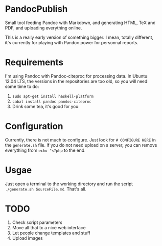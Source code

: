PandocPublish
=============

Small tool feeding Pandoc with Markdown, and generating HTML, TeX and PDF, and
uploading everything online.

This is a really early version of something bigger. I mean, totally different,
it's currently for playing with Pandoc power for personnal reports.

Requirements
============

I'm using Pandoc with Pandoc-citeproc for processing data. In Ubuntu 12.04 LTS,
the versions in the repositories are too old, so you will need some time to do:

1. `sudo apt-get install haskell-platform`
2. `cabal install pandoc pandoc-citeproc`
3. Drink some tea, it's good for you

Configuration
=============

Currently, there is not much to configure. Just look for `# CONFIGURE HERE` in
the `generate.sh` file. If you do not need upload on a server, you can remove
everything from `echo "<?php` to the end.

Usgae
=====

Just open a terminal to the working directory and run the script 
`./generate.sh SourceFile.md`. That's all.

TODO
====

1. Check script parameters
2. Move all that to a nice web interface
3. Let people change templates and stuff
4. Upload images
